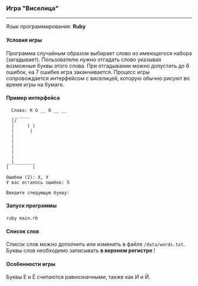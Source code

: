 ### Игра "Виселица"
------

Язык программирования: **Ruby**


#### Условия игры

Программа случайным образом выбирает слово из имеющегося набора (загадывает). 
Пользователю нужно отгадать слово указывая возможные буквы этого слова. 
При отгадывании можно допустить до 6 ошибок, на 7 ошибке игра заканчивается. 
Процесс игры сопровождается интерфейсом с виселицей, которую обычно рисуют 
во время игры на бумаге.


#### Пример интерфейса

```
  Слово: К О __ О __ __
  _______
  |/
  |     ( )
  |      |
  |
  |
  |
  |
  |
__|________
|         |

Ошибки (2): Х, У
У вас осталось ошибок: 5

Введите следующую букву:
```


#### Запуск программы

`ruby main.rb`


#### Список слов

Список слов можно дополнить или изменить в файле `/data/words.txt`. Буквы слов необходимо 
записывать **в верхнем регистре** !


#### Особенности игры

Буквы Е и Ё считаются равнозначными, также как И и Й.
